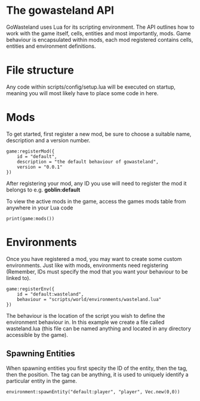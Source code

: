 # The gowasteland API

GoWasteland uses Lua for its scripting environment. The API outlines how to work with the game itself, cells, entities and most importantly, mods. Game behaviour is encapsulated within mods, each mod registered contains cells, entities and environment definitions.

# File structure
Any code within scripts/config/setup.lua will be executed on startup, meaning you will most likely have to place some code in here.

# Mods

To get started, first register a new mod, be sure to choose a suitable name, description and a version number.

    game:registerMod({  
	    id = "default",  
	    description = "the default behaviour of gowasteland",  
	    version = "0.0.1"  
    })

After registering your mod, any ID you use will need to register the mod it belongs to e.g. **goblin:default**

To view the active mods in the game, access the games mods table from anywhere in your Lua code

    print(game:mods())

# Environments

Once you have registered a mod, you may want to create some custom environments. Just like with mods, environments need registering (Remember, IDs must specify the mod that you want your behaviour to be linked to).

    game:registerEnv({  
	    id = "default:wasteland",  
	    behaviour = "scripts/world/environments/wasteland.lua"  
	})

The behaviour is the location of the script you wish to define the environment behaviour in. In this example we create a file called wasteland.lua (this file can be named anything and located in any directory accessible by the game).

## Spawning Entities
When spawning entities you first specity the ID of the entity, then the tag, then the position. The tag can be anything, it is used to uniquely identify a particular entity in the game.

    environment:spawnEntity("default:player", "player", Vec.new(0,0))


